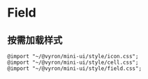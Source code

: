 # Field

## 按需加载样式

```less
@import "~/@vyron/mini-ui/style/icon.css";
@import "~/@vyron/mini-ui/style/cell.css";
@import "~/@vyron/mini-ui/style/field.css";
```
